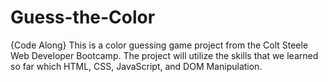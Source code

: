 # Guess-the-Color
{Code Along} This is a color guessing game project from the Colt Steele Web Developer Bootcamp. The project will utilize the skills that we learned so far which HTML, CSS, JavaScript, and DOM Manipulation. 
